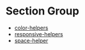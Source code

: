 # Section Group

* [color-helpers](./color-helpers.md)
* [responsive-helpers](./responsive-helpers.md)
* [space-helper](./space-helper.md)